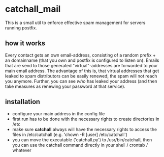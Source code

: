 # catchall_mail
This is a small util to enforce effective spam management for servers running postfix.

## how it works
Every contact gets an own email-address, consisting of a random prefix + an domainname (that you own and postfix is configured to listen on).
Emails that are send to those generated "virtual"-addresses are forwarded to your main email address.
The advantage of this is, that virtual addresses that get leaked to spam distributors can be easily renewed, the spam will not reach you anymore. Further, you can see *who* has leaked your address (and then take measures as renewing your password at that service).

## installation
* configure your main address in the config file
* first run has to be done with the necessary rights to create directories in /etc
* make sure **catchall** always will have the necessary rights to access the files in /etc/catchall (e.g. 'chown -R [user] /etc/catchall')
* you can move the executable ('catchall.py') to /usr/bin/catchall, then you can use the catchall command directly in your shell / crontab / whatever
